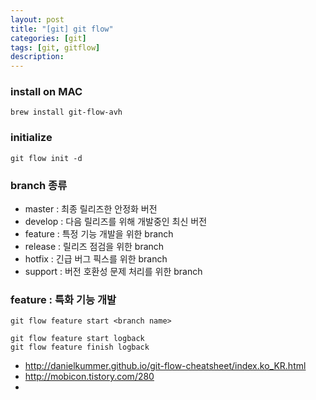 ```yaml
---
layout: post
title: "[git] git flow"
categories: [git]
tags: [git, gitflow]
description: 
---
```


### install on MAC
```
brew install git-flow-avh
```

### initialize
```
git flow init -d
```

### branch 종류
* master : 최종 릴리즈한 안정화 버전
* develop : 다음 릴리즈를 위해 개발중인 최신 버전
* feature : 특정 기능 개발을 위한 branch
* release : 릴리즈 점검을 위한 branch
* hotfix : 긴급 버그 픽스를 위한 branch
* support : 버전 호환성 문제 처리를 위한 branch


### feature : 특화 기능 개발
```
git flow feature start <branch name>

git flow feature start logback
git flow feature finish logback
```

* http://danielkummer.github.io/git-flow-cheatsheet/index.ko_KR.html
* http://mobicon.tistory.com/280
* 

